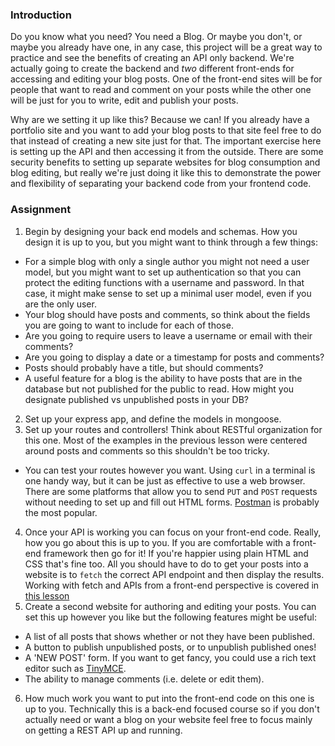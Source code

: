 ### Introduction

Do you know what you need? You need a Blog. Or maybe you don't, or maybe you already have one, in any case, this project will be a great way to practice and see the benefits of creating an API only backend. We're actually going to create the backend and _two_ different front-ends for accessing and editing your blog posts. One of the front-end sites will be for people that want to read and comment on your posts while the other one will be just for you to write, edit and publish your posts. 

Why are we setting it up like this? Because we can! If you already have a portfolio site and you want to add your blog posts to that site feel free to do that instead of creating a new site just for that. The important exercise here is setting up the API and then accessing it from the outside. There are some security benefits to setting up separate websites for blog consumption and blog editing, but really we're just doing it like this to demonstrate the power and flexibility of separating your backend code from your frontend code.

### Assignment

<div class="lesson-content__panel" markdown="1">

1. Begin by designing your back end models and schemas. How you design it is up to you, but you might want to think through a few things:  
  - For a simple blog with only a single author you might not need a user model, but you might want to set up authentication so that you can protect the editing functions with a username and password. In that case, it might make sense to set up a minimal user model, even if you are the only user.  
  - Your blog should have posts and comments, so think about the fields you are going to want to include for each of those.  
  - Are you going to require users to leave a username or email with their comments?  
  - Are you going to display a date or a timestamp for posts and comments?  
  - Posts should probably have a title, but should comments?  
  - A useful feature for a blog is the ability to have posts that are in the database but not published for the public to read. How might you designate published vs unpublished posts in your DB?  
2. Set up your express app, and define the models in mongoose.
3. Set up your routes and controllers!  Think about RESTful organization for this one.  Most of the examples in the previous lesson were centered around posts and comments so this shouldn't be too tricky.  
  - You can test your routes however you want. Using `curl` in a terminal is one handy way, but it can be just as effective to use a web browser. There are some platforms that allow you to send `PUT` and `POST` requests without needing to set up and fill out HTML forms. [Postman](https://www.postman.com/downloads/) is probably the most popular.  
4. Once your API is working you can focus on your front-end code. Really, how you go about this is up to you.  If you are comfortable with a front-end framework then go for it! If you're happier using plain HTML and CSS that's fine too. All you should have to do to get your posts into a website is to `fetch` the correct API endpoint and then display the results.  Working with fetch and APIs from a front-end perspective is covered in [this lesson](https://www.theodinproject.com/courses/javascript/lessons/working-with-apis) 
5. Create a second website for authoring and editing your posts. You can set this up however you like but the following features might be useful:  
  - A list of all posts that shows whether or not they have been published.  
  - A button to publish unpublished posts, or to unpublish published ones!  
  - A 'NEW POST' form. If you want to get fancy, you could use a rich text editor such as [TinyMCE](https://www.tiny.cloud/docs/quick-start/).  
  - The ability to manage comments (i.e. delete or edit them).
6. How much work you want to put into the front-end code on this one is up to you.  Technically this is a back-end focused course so if you don't actually need or want a blog on your website feel free to focus mainly on getting a REST API up and running.
</div>
